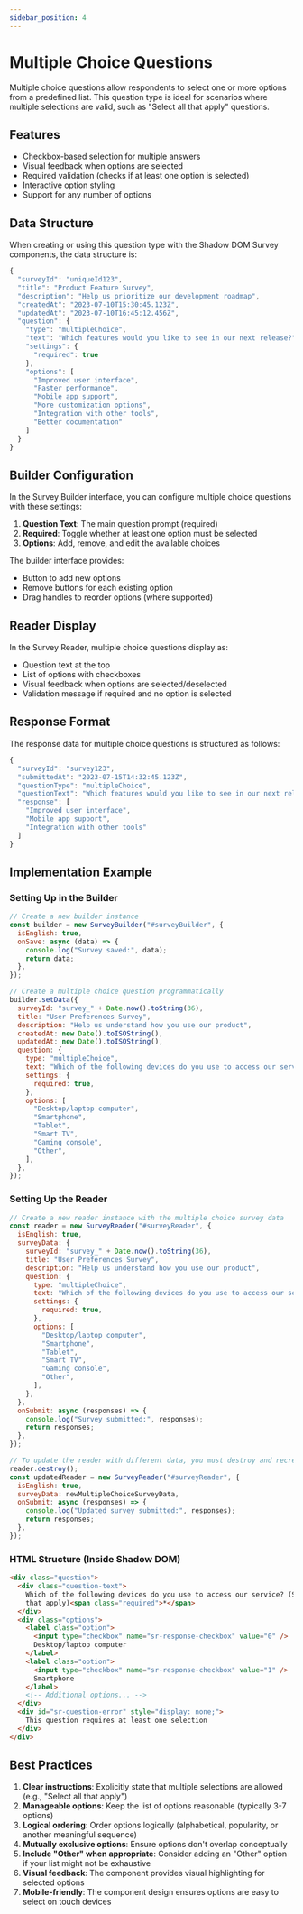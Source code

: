 ```yaml
---
sidebar_position: 4
---
```


# Multiple Choice Questions

Multiple choice questions allow respondents to select one or more options from a predefined list. This question type is ideal for scenarios where multiple selections are valid, such as "Select all that apply" questions.

## Features

- Checkbox-based selection for multiple answers
- Visual feedback when options are selected
- Required validation (checks if at least one option is selected)
- Interactive option styling
- Support for any number of options

## Data Structure

When creating or using this question type with the Shadow DOM Survey components, the data structure is:

```javascript
{
  "surveyId": "uniqueId123",
  "title": "Product Feature Survey",
  "description": "Help us prioritize our development roadmap",
  "createdAt": "2023-07-10T15:30:45.123Z",
  "updatedAt": "2023-07-10T16:45:12.456Z",
  "question": {
    "type": "multipleChoice",
    "text": "Which features would you like to see in our next release?",
    "settings": {
      "required": true
    },
    "options": [
      "Improved user interface",
      "Faster performance",
      "Mobile app support",
      "More customization options",
      "Integration with other tools",
      "Better documentation"
    ]
  }
}
```

## Builder Configuration

In the Survey Builder interface, you can configure multiple choice questions with these settings:

1. **Question Text**: The main question prompt (required)
2. **Required**: Toggle whether at least one option must be selected
3. **Options**: Add, remove, and edit the available choices

The builder interface provides:

- Button to add new options
- Remove buttons for each existing option
- Drag handles to reorder options (where supported)

## Reader Display

In the Survey Reader, multiple choice questions display as:

- Question text at the top
- List of options with checkboxes
- Visual feedback when options are selected/deselected
- Validation message if required and no option is selected

## Response Format

The response data for multiple choice questions is structured as follows:

```javascript
{
  "surveyId": "survey123",
  "submittedAt": "2023-07-15T14:32:45.123Z",
  "questionType": "multipleChoice",
  "questionText": "Which features would you like to see in our next release?",
  "response": [
    "Improved user interface",
    "Mobile app support",
    "Integration with other tools"
  ]
}
```

## Implementation Example

### Setting Up in the Builder

```javascript
// Create a new builder instance
const builder = new SurveyBuilder("#surveyBuilder", {
  isEnglish: true,
  onSave: async (data) => {
    console.log("Survey saved:", data);
    return data;
  },
});

// Create a multiple choice question programmatically
builder.setData({
  surveyId: "survey_" + Date.now().toString(36),
  title: "User Preferences Survey",
  description: "Help us understand how you use our product",
  createdAt: new Date().toISOString(),
  updatedAt: new Date().toISOString(),
  question: {
    type: "multipleChoice",
    text: "Which of the following devices do you use to access our service? (Select all that apply)",
    settings: {
      required: true,
    },
    options: [
      "Desktop/laptop computer",
      "Smartphone",
      "Tablet",
      "Smart TV",
      "Gaming console",
      "Other",
    ],
  },
});
```

### Setting Up the Reader

```javascript
// Create a new reader instance with the multiple choice survey data
const reader = new SurveyReader("#surveyReader", {
  isEnglish: true,
  surveyData: {
    surveyId: "survey_" + Date.now().toString(36),
    title: "User Preferences Survey",
    description: "Help us understand how you use our product",
    question: {
      type: "multipleChoice",
      text: "Which of the following devices do you use to access our service? (Select all that apply)",
      settings: {
        required: true,
      },
      options: [
        "Desktop/laptop computer",
        "Smartphone",
        "Tablet",
        "Smart TV",
        "Gaming console",
        "Other",
      ],
    },
  },
  onSubmit: async (responses) => {
    console.log("Survey submitted:", responses);
    return responses;
  },
});

// To update the reader with different data, you must destroy and recreate it
reader.destroy();
const updatedReader = new SurveyReader("#surveyReader", {
  isEnglish: true,
  surveyData: newMultipleChoiceSurveyData,
  onSubmit: async (responses) => {
    console.log("Updated survey submitted:", responses);
    return responses;
  },
});
```

### HTML Structure (Inside Shadow DOM)

```html
<div class="question">
  <div class="question-text">
    Which of the following devices do you use to access our service? (Select all
    that apply)<span class="required">*</span>
  </div>
  <div class="options">
    <label class="option">
      <input type="checkbox" name="sr-response-checkbox" value="0" />
      Desktop/laptop computer
    </label>
    <label class="option">
      <input type="checkbox" name="sr-response-checkbox" value="1" />
      Smartphone
    </label>
    <!-- Additional options... -->
  </div>
  <div id="sr-question-error" style="display: none;">
    This question requires at least one selection
  </div>
</div>
```

## Best Practices

1. **Clear instructions**: Explicitly state that multiple selections are allowed (e.g., "Select all that apply")
2. **Manageable options**: Keep the list of options reasonable (typically 3-7 options)
3. **Logical ordering**: Order options logically (alphabetical, popularity, or another meaningful sequence)
4. **Mutually exclusive options**: Ensure options don't overlap conceptually
5. **Include "Other" when appropriate**: Consider adding an "Other" option if your list might not be exhaustive
6. **Visual feedback**: The component provides visual highlighting for selected options
7. **Mobile-friendly**: The component design ensures options are easy to select on touch devices
